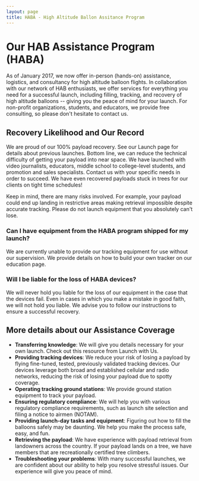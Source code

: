 ```yaml
---
layout: page
title: HABA - High Altitude Ballon Assitance Program
---
```


# Our HAB Assistance Program (HABA)

As of January 2017, we now offer in-person (hands-on) assistance, logistics, and consultancy for high altitude balloon flights. In collaboration with our network of HAB enthusiasts, we offer services for everything you need for a successful launch, including filling, tracking, and recovery of high altitude balloons -- giving you the peace of mind for your launch. For non-profit organizations, students, and educators, we provide free consulting, so please don't hesitate to contact us.

## Recovery Likelihood and Our Record

We are proud of our 100% payload recovery. See our Launch page for details about previous launches. Bottom line, we can reduce the technical difficulty of getting your payload into near space. We have launched with video journalists, educators, middle school to college-level students, and promotion and sales specialists. Contact us with your specific needs in order to succeed. We have even recovered payloads stuck in trees for our clients on tight time schedules!

Keep in mind, there are many risks involved. For example, your payload could end up landing in restrictive areas making retrieval impossible despite accurate tracking. Please do not launch equipment that you absolutely can't lose.

### Can I have equipment from the HABA program shipped for my launch?

We are currently unable to provide our tracking equipment for use without our supervision. We provide details on how to build your own tracker on our education page.

### Will I be liable for the loss of HABA devices?

We will never hold you liable for the loss of our equipment in the case that the devices fail. Even in cases in which you make a mistake in good faith, we will not hold you liable. We advise you to follow our instructions to ensure a successful recovery.

## More details about our Assistance Coverage

- **Transferring knowledge**: We will give you details necessary for your own launch. Check out this resource from Launch with Us.
- **Providing tracking devices**: We reduce your risk of losing a payload by flying fine-tuned, tested, previously validated tracking devices. Our devices leverage both broad and established cellular and radio networks, reducing the risk of losing your payload due to spotty coverage.
- **Operating tracking ground stations**: We provide ground station equipment to track your payload. 
- **Ensuring regulatory compliance**: We will help you with various regulatory compliance requirements, such as launch site selection and filing a notice to airmen (NOTAM).
- **Providing launch-day tasks and equipment**: Figuring out how to fill the balloons safely may be daunting. We help you make the process safe, easy, and fun.
- **Retrieving the payload**: We have experience with payload retrieval from landowners across the country. If your payload lands on a tree, we have members that are recreationally certified tree climbers. 
- **Troubleshooting your problems**: With many successful launches, we are confident about our ability to help you resolve stressful issues. Our experience will give you peace of mind.
